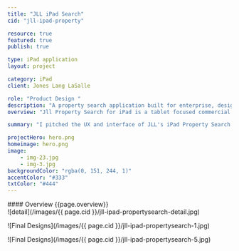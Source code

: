 ```yaml
---
title: "JLL iPad Search"
cid: "jll-ipad-property"

resource: true
featured: true
publish: true

type: iPad application
layout: project

category: iPad
client: Jones Lang LaSalle

role: "Product Design "
description: "A property search application built for enterprise, designed for everyday people."
overview: "Jll Property Search for iPad is a tablet focused commercial real-estate application. In the process, I pitched JLL a number of ideas on styles, flows and overall a variety of experiences. With the rise of Windows 8, I wanted to design an iPad application that pushed JLL into a territory - a hybrid of the flat clarity of Windows 8 with the finese and UX patterns of iOS."

summary: "I pitched the UX and interface of JLL's iPad Property Search. A prototype application that helped evolve JLL's digital mobile app strategy."

projectHero: hero.png
homeimage: hero.png
image:
    - img-23.jpg
    - img-3.jpg
backgroundColor: "rgba(0, 151, 244, 1)"
accentColor: "#333"  
txtColor: "#444"
---
```


<section class="overview content--copy">
#### Overview
{{page.overview}}
</section>
<section class="content">
![detail](/images/{{ page.cid }}/jll-ipad-propertysearch-detail.jpg)
</section>
<section class="content--wide">

![Final Designs](/images/{{ page.cid }}/jll-ipad-propertysearch-1.jpg)

![Final Designs](/images/{{ page.cid }}/jll-ipad-propertysearch-5.jpg)
